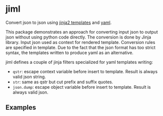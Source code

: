# jiml

Convert json to json using [jinja2 templates](https://jinja.palletsprojects.com/en/3.0.x/templates/)
and [yaml](https://pyyaml.org/wiki/PyYAMLDocumentation). 

This package demonstrates an approach for converting input json to output json without using python code directly.
The conversion is done by Jinja library. Input json used as context for rendered template. Conversion rules are specified in template.
Due to the fact that the json format has too strict syntax, the templates written to produce yaml as an alternative. 

jiml defines a couple of jinja filters specialized for yaml templates writing:
- `qstr`: escape context variable before insert to template. Result is always valid json string.
- `str`: same as qstr but cut prefix and suffix quotes.
- `json.dump`: escape object variable before insert to template. Result is always valid json.

## Examples
```
```
